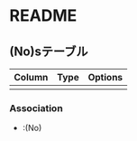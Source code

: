 # README

## (No)sテーブル
|Column |Type |Options |
|-------|-----|--------|
| | | |

### Association
-  :(No)

  <!--
  has_many :(No)s
  belongs_to :(No)
  -->


<!--
table/(No)s:0
-->